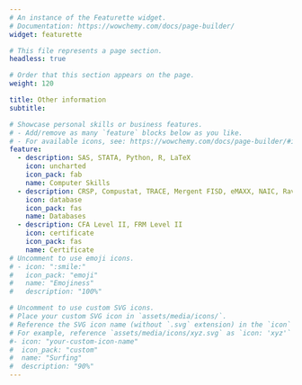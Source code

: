 ```yaml
---
# An instance of the Featurette widget.
# Documentation: https://wowchemy.com/docs/page-builder/
widget: featurette

# This file represents a page section.
headless: true

# Order that this section appears on the page.
weight: 120

title: Other information
subtitle:

# Showcase personal skills or business features.
# - Add/remove as many `feature` blocks below as you like.
# - For available icons, see: https://wowchemy.com/docs/page-builder/#icons
feature:
  - description: SAS, STATA, Python, R, LaTeX
    icon: uncharted
    icon_pack: fab
    name: Computer Skills
  - description: CRSP, Compustat, TRACE, Mergent FISD, eMAXX, NAIC, RavenPack, TAQ, Bloomberg, SEC Edgar, Seeking Alpha
    icon: database
    icon_pack: fas
    name: Databases
  - description: CFA Level II, FRM Level II
    icon: certificate
    icon_pack: fas
    name: Certificate
# Uncomment to use emoji icons.
# - icon: ":smile:"
#   icon_pack: "emoji"
#   name: "Emojiness"
#   description: "100%"

# Uncomment to use custom SVG icons.
# Place your custom SVG icon in `assets/media/icons/`.
# Reference the SVG icon name (without `.svg` extension) in the `icon` field.
# For example, reference `assets/media/icons/xyz.svg` as `icon: 'xyz'`
#- icon: "your-custom-icon-name"
#  icon_pack: "custom"
#  name: "Surfing"
#  description: "90%"
---
```

